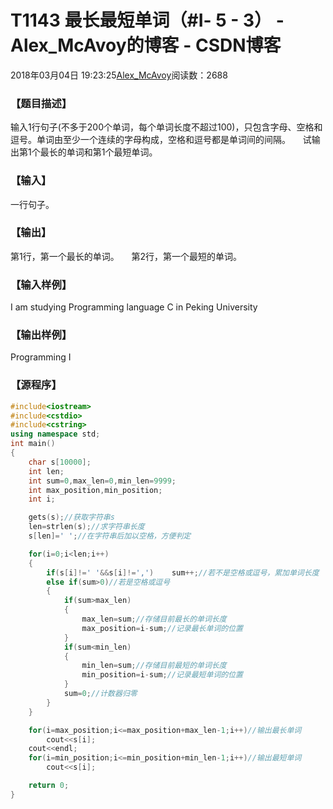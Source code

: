 # T1143	最长最短单词（#Ⅰ- 5 - 3） - Alex_McAvoy的博客 - CSDN博客





2018年03月04日 19:23:25[Alex_McAvoy](https://me.csdn.net/u011815404)阅读数：2688








### 【题目描述】

输入1行句子(不多于200个单词，每个单词长度不超过100)，只包含字母、空格和逗号。单词由至少一个连续的字母构成，空格和逗号都是单词间的间隔。
    试输出第1个最长的单词和第1个最短单词。


### 【输入】

一行句子。


### 【输出】

第1行，第一个最长的单词。
    第2行，第一个最短的单词。


### 【输入样例】

I am studying Programming language C in Peking University

### 【输出样例】

Programming
I

### 【源程序】

```cpp
#include<iostream>
#include<cstdio>
#include<cstring>
using namespace std;
int main()
{
	char s[10000];
	int len;
	int sum=0,max_len=0,min_len=9999;
	int max_position,min_position;
	int i;

	gets(s);//获取字符串s
	len=strlen(s);//求字符串长度
	s[len]=' ';//在字符串后加以空格，方便判定

	for(i=0;i<len;i++)
	{
		if(s[i]!=' '&&s[i]!=',')	sum++;//若不是空格或逗号，累加单词长度
		else if(sum>0)//若是空格或逗号
		{
			if(sum>max_len)
			{
				max_len=sum;//存储目前最长的单词长度
				max_position=i-sum;//记录最长单词的位置
			}
			if(sum<min_len)
			{
				min_len=sum;//存储目前最短的单词长度
				min_position=i-sum;//记录最短单词的位置
			}
			sum=0;//计数器归零
		}
	}

	for(i=max_position;i<=max_position+max_len-1;i++)//输出最长单词
		cout<<s[i];
	cout<<endl;
	for(i=min_position;i<=min_position+min_len-1;i++)//输出最短单词
		cout<<s[i];

	return 0;
}
```





